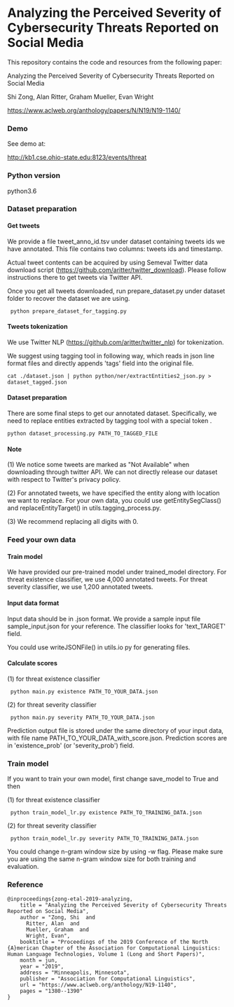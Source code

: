 

Analyzing the Perceived Severity of Cybersecurity Threats Reported on Social Media
====================

This repository contains the code and resources from the following paper:

Analyzing the Perceived Severity of Cybersecurity Threats Reported on Social Media

Shi Zong, Alan Ritter, Graham Mueller, Evan Wright

https://www.aclweb.org/anthology/papers/N/N19/N19-1140/

### Demo

See demo at:

http://kb1.cse.ohio-state.edu:8123/events/threat

### Python version

python3.6

### Dataset preparation

#### Get tweets

We provide a file tweet_anno_id.tsv under dataset containing tweets ids we have annotated. This file contains two columns: tweets ids and timestamp.

Actual tweet contents can be acquired by using Semeval Twitter data download script (https://github.com/aritter/twitter_download). Please follow instructions there to get tweets via Twitter API.

Once you get all tweets downloaded, run prepare_dataset.py under dataset folder to recover the dataset we are using.

```
 python prepare_dataset_for_tagging.py 
```

#### Tweets tokenization

We use Twitter NLP (https://github.com/aritter/twitter_nlp) for tokenization.
 
We suggest using tagging tool in following way, which reads in json line format files and directly appends  'tags' field into the original file.

```
cat ./dataset.json | python python/ner/extractEntities2_json.py > dataset_tagged.json
```

#### Dataset preparation

There are some final steps to get our annotated dataset. Specifically, we need to replace entities extracted by tagging tool with a special token <TARGET>.

```
python dataset_processing.py PATH_TO_TAGGED_FILE
```

#### Note

(1) We notice some tweets are marked as "Not Available" when downloading through twitter API. We can not directly release our dataset with respect to Twitter's privacy policy.

(2) For annotated tweets, we have specified the entity along with location we want to replace. For your own data, you could use getEntitySegClass() and replaceEntityTarget() in utils.tagging_process.py.

(3) We recommend replacing all digits with 0.

### Feed your own data

#### Train model

We have provided our pre-trained model under trained_model directory. For threat existence classifier, we use 4,000 annotated tweets. For threat severity classifier, we use 1,200 annotated tweets.

#### Input data format
Input data should be in .json format. We provide a sample input file sample_input.json for your reference. The classifier looks for 'text_TARGET' field.

You could use writeJSONFile() in utils.io py for generating files.

#### Calculate scores

(1) for threat existence classifier

```
 python main.py existence PATH_TO_YOUR_DATA.json
```

(2) for threat severity classifier

```
 python main.py severity PATH_TO_YOUR_DATA.json
```

 Prediction output file is stored under the same directory of your input data, with file name PATH_TO_YOUR_DATA_with_score.json. Prediction scores are in 'existence_prob' (or 'severity_prob') field.

### Train model

If you want to train your own model, first change save_model to True and then

(1) for threat existence classifier

```
 python train_model_lr.py existence PATH_TO_TRAINING_DATA.json
```

(2) for threat severity classifier

```
 python train_model_lr.py severity PATH_TO_TRAINING_DATA.json
```

You could change n-gram window size by using -w flag. Please make sure you are using the same n-gram window size for both training and evaluation.

### Reference

```
@inproceedings{zong-etal-2019-analyzing,
    title = "Analyzing the Perceived Severity of Cybersecurity Threats Reported on Social Media",
    author = "Zong, Shi  and
      Ritter, Alan  and
      Mueller, Graham  and
      Wright, Evan",
    booktitle = "Proceedings of the 2019 Conference of the North {A}merican Chapter of the Association for Computational Linguistics: Human Language Technologies, Volume 1 (Long and Short Papers)",
    month = jun,
    year = "2019",
    address = "Minneapolis, Minnesota",
    publisher = "Association for Computational Linguistics",
    url = "https://www.aclweb.org/anthology/N19-1140",
    pages = "1380--1390"
}
```
